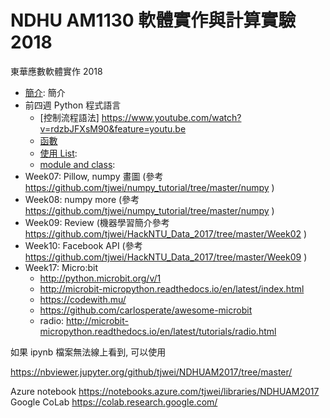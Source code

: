 # NDHU AM1130 軟體實作與計算實驗 2018
東華應數軟體實作 2018

* [簡介](Week01.md): 簡介
* 前四週 Python 程式語言
    * [控制流程語法] https://www.youtube.com/watch?v=rdzbJFXsM90&feature=youtu.be
    * [函數](Week03/)
    * [使用 List](Week05.ipynb):  
    * [module and class](Week06.ipynb): 
* Week07: Pillow, numpy 畫圖 (參考 https://github.com/tjwei/numpy_tutorial/tree/master/numpy )
* Week08: numpy more (參考 https://github.com/tjwei/numpy_tutorial/tree/master/numpy )
* Week09: Review (機器學習簡介參考 https://github.com/tjwei/HackNTU_Data_2017/tree/master/Week02 )
* Week10: Facebook API (參考 https://github.com/tjwei/HackNTU_Data_2017/tree/master/Week09 )
* Week17: Micro:bit
    * http://python.microbit.org/v/1
    * http://microbit-micropython.readthedocs.io/en/latest/index.html
    * https://codewith.mu/
    * https://github.com/carlosperate/awesome-microbit
    * radio: http://microbit-micropython.readthedocs.io/en/latest/tutorials/radio.html
    

如果 ipynb 檔案無法線上看到, 可以使用


https://nbviewer.jupyter.org/github/tjwei/NDHUAM2017/tree/master/

Azure notebook https://notebooks.azure.com/tjwei/libraries/NDHUAM2017
Google CoLab https://colab.research.google.com/
